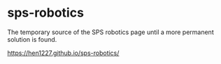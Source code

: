 
# sps-robotics
The temporary source of the SPS robotics page until a more permanent solution is found.

https://hen1227.github.io/sps-robotics/
